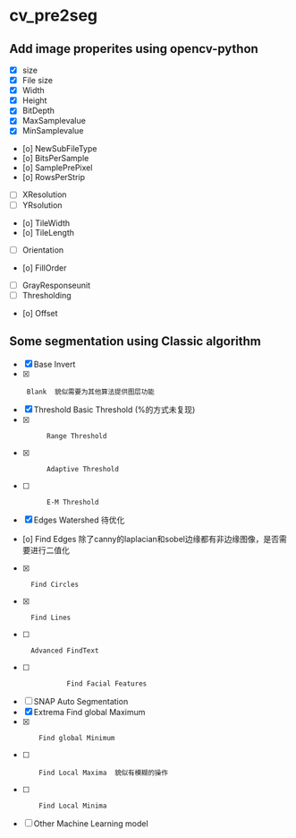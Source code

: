# cv_pre2seg

## Add image properites using opencv-python

- [x] size
- [x] File size
- [x] Width
- [x] Height
- [x] BitDepth
- [x] MaxSamplevalue
- [x] MinSamplevalue
- [o] NewSubFileType
- [o] BitsPerSample
- [o] SamplePrePixel
- [o] RowsPerStrip
- [ ] XResolution
- [ ] YRsolution
- [o] TileWidth
- [o] TileLength
- [ ] Orientation
- [o] FillOrder
- [ ] GrayResponseunit
- [ ] Thresholding
- [o] Offset

## Some segmentation using Classic algorithm

- [x] Base Invert
- [x]      Blank  貌似需要为其他算法提供图层功能
- [x] Threshold Basic Threshold (%的方式未复现)
- [x]           Range Threshold
- [x]           Adaptive Threshold
- [ ]           E-M Threshold
- [x] Edges Watershed  待优化
- [o]       Find Edges 除了canny的laplacian和sobel边缘都有非边缘图像，是否需要进行二值化
- [x]       Find Circles
- [x]       Find Lines
- [ ]       Advanced FindText
- [ ]                Find Facial Features
- [ ] SNAP Auto Segmentation
- [x] Extrema Find global Maximum
- [x]         Find global Minimum
- [ ]         Find Local Maxima  貌似有模糊的操作
- [ ]         Find Local Minima
- [ ] Other Machine Learning model
